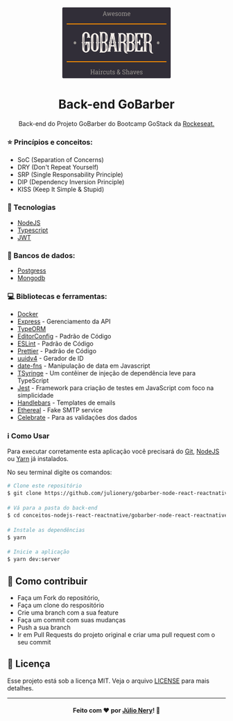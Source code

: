 <h3 align="center">
    <img alt="Logo" title="#logo" width="250px" src="https://raw.githubusercontent.com/julionery/docs/12512ed22b35576b0e8e5b8d409f89fa3a50b7d8/GoBarber/logo.svg">
</h3>

<h1 align="center">Back-end GoBarber</h1>

<p align="center">Back-end do Projeto GoBarber do Bootcamp GoStack da <a href="https://rocketseat.com.br/" target="_blank">Rockeseat.</a></p>

### :star: Princípios e conceitos:
- SoC (Separation of Concerns)
- DRY (Don't Repeat Yourself)
- SRP (Single Responsability Principle)
- DIP (Dependency Inversion Principle)
- KISS (Keep It Simple & Stupid)

### :rocket: Tecnologias
- [NodeJS](https://nodejs.org/en/)
- [Typescript](https://www.typescriptlang.org/)
- [JWT](https://jwt.io/)

### :game_die: Bancos de dados:
- [Postgress](https://www.postgresql.org/)
- [Mongodb](https://www.mongodb.com/)

### :computer: Bibliotecas e ferramentas:
- [Docker](https://hub.docker.com/_/postgres)
- [Express](https://expressjs.com/) - Gerenciamento da API
- [TypeORM](https://typeorm.io/#/)
- [EditorConfig](https://editorconfig.org/) - Padrão de Código
- [ESLint](https://eslint.org/) - Padrão de Código
- [Prettier](https://prettier.io/) - Padrão de Código
- [uuidv4](https://github.com/thenativeweb/uuidv4) - Gerador de ID
- [date-fns](https://date-fns.org/) - Manipulação de data em Javascript
- [TSyringe](https://github.com/microsoft/tsyringe) - Um contêiner de injeção de dependência leve para TypeScript
- [Jest](https://jestjs.io/) - Framework para criação de testes em JavaScript com foco na simplicidade
- [Handlebars](https://handlebarsjs.com/) - Templates de emails
- [Ethereal](https://ethereal.email/) - Fake SMTP service
- [Celebrate](https://github.com/arb/celebrate) - Para as validações dos dados

### :information_source: Como Usar

Para executar corretamente esta aplicação você precisará do [Git](https://git-scm.com), [NodeJS](https://nodejs.org/en/) ou [Yarn](https://yarnpkg.com/) já instalados.

No seu terminal digite os comandos:

```bash
# Clone este repositório
$ git clone https://github.com/julionery/gobarber-node-react-reactnative.git

# Vá para a pasta do back-end
$ cd conceitos-nodejs-react-reactnative/gobarber-node-react-reactnative/server

# Instale as dependências
$ yarn

# Inicie a aplicação
$ yarn dev:server


```

## :link: Como contribuir

- Faça um Fork do repositório,
- Faça um clone do respositório
- Crie uma branch com a sua feature
- Faça um commit com suas mudanças
- Push a sua branch
- Ir em Pull Requests do projeto original e criar uma pull request com o seu commit

## :memo: Licença
Esse projeto está sob a licença MIT. Veja o arquivo [LICENSE](LICENSE) para mais detalhes.

---

<h4 align="center">
    Feito com ❤ por <a href="https://www.linkedin.com/in/julio-nery/" target="_blank">Júlio Nery</a>!
    <g-emoji class="g-emoji" alias="wave" fallback-src="https://github.githubassets.com/images/icons/emoji/unicode/1f44b.png">👋</g-emoji>
</h4>
